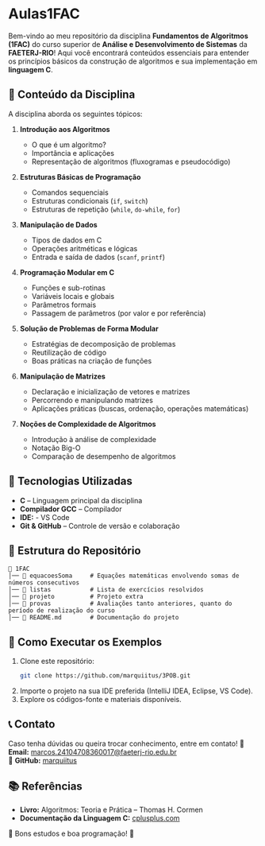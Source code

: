 # Aulas1FAC

Bem-vindo ao meu repositório da disciplina **Fundamentos de Algoritmos (1FAC)** do curso superior de **Análise e Desenvolvimento de Sistemas** da **FAETERJ-RIO**! Aqui você encontrará conteúdos essenciais para entender os princípios básicos da construção de algoritmos e sua implementação em **linguagem C**.

## 📌 Conteúdo da Disciplina

A disciplina aborda os seguintes tópicos:

1. **Introdução aos Algoritmos**  
   - O que é um algoritmo?
   - Importância e aplicações
   - Representação de algoritmos (fluxogramas e pseudocódigo)

2. **Estruturas Básicas de Programação**
   - Comandos sequenciais
   - Estruturas condicionais (`if`, `switch`)
   - Estruturas de repetição (`while`, `do-while`, `for`)

3. **Manipulação de Dados**  
   - Tipos de dados em C
   - Operações aritméticas e lógicas
   - Entrada e saída de dados (`scanf`, `printf`)

4. **Programação Modular em C**  
   - Funções e sub-rotinas
   - Variáveis locais e globais
   - Parâmetros formais
   - Passagem de parâmetros (por valor e por referência)

5. **Solução de Problemas de Forma Modular**  
   - Estratégias de decomposição de problemas
   - Reutilização de código
   - Boas práticas na criação de funções

6. **Manipulação de Matrizes**  
   - Declaração e inicialização de vetores e matrizes
   - Percorrendo e manipulando matrizes
   - Aplicações práticas (buscas, ordenação, operações matemáticas)

7. **Noções de Complexidade de Algoritmos**  
   - Introdução à análise de complexidade
   - Notação Big-O
   - Comparação de desempenho de algoritmos

## 🔧 Tecnologias Utilizadas
- **C** – Linguagem principal da disciplina
- **Compilador GCC** – Compilador
- **IDE:** - VS Code
- **Git & GitHub** – Controle de versão e colaboração

## 📂 Estrutura do Repositório
```
📁 1FAC
│── 📂 equacoesSoma     # Equações matemáticas envolvendo somas de números consecutivos
│── 📂 listas           # Lista de exercícios resolvidos
│── 📂 projeto          # Projeto extra
│── 📂 provas           # Avaliações tanto anteriores, quanto do período de realização do curso 
│── 📄 README.md        # Documentação do projeto
```

## 🚀 Como Executar os Exemplos
1. Clone este repositório:
   ```bash
   git clone https://github.com/marquiitus/3POB.git
   ```
2. Importe o projeto na sua IDE preferida (IntelliJ IDEA, Eclipse, VS Code).
3. Explore os códigos-fonte e materiais disponíveis.

## 📞 Contato
Caso tenha dúvidas ou queira trocar conhecimento, entre em contato!
📧 **Email:** marcos.24104708360017@faeterj-rio.edu.br  
🐙 **GitHub:** [marquiitus](https://github.com/marquiitus)

## 📚 Referências
- **Livro:** Algoritmos: Teoria e Prática – Thomas H. Cormen
- **Documentação da Linguagem C:** [cplusplus.com](https://www.cplusplus.com/)

🎯 Bons estudos e boa programação! 🚀